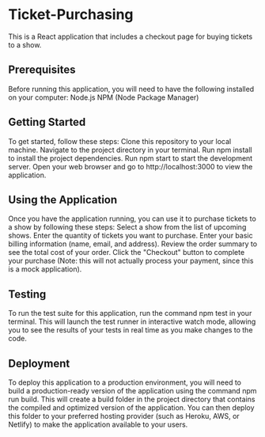 # Ticket-Purchasing

This is a React application that includes a checkout page for buying tickets to a show.

## Prerequisites
Before running this application, you will need to have the following installed on your computer:
Node.js
NPM (Node Package Manager)

## Getting Started
To get started, follow these steps:
Clone this repository to your local machine.
Navigate to the project directory in your terminal.
Run npm install to install the project dependencies.
Run npm start to start the development server.
Open your web browser and go to http://localhost:3000 to view the application.

## Using the Application
Once you have the application running, you can use it to purchase tickets to a show by following these steps:
Select a show from the list of upcoming shows.
Enter the quantity of tickets you want to purchase.
Enter your basic billing information (name, email, and address).
Review the order summary to see the total cost of your order.
Click the "Checkout" button to complete your purchase (Note: this will not actually process your payment, since this is a mock application).

## Testing
To run the test suite for this application, run the command npm test in your terminal. This will launch the test runner in interactive watch mode, allowing you to see the results of your tests in real time as you make changes to the code.

## Deployment
To deploy this application to a production environment, you will need to build a production-ready version of the application using the command npm run build. This will create a build folder in the project directory that contains the compiled and optimized version of the application. You can then deploy this folder to your preferred hosting provider (such as Heroku, AWS, or Netlify) to make the application available to your users.







